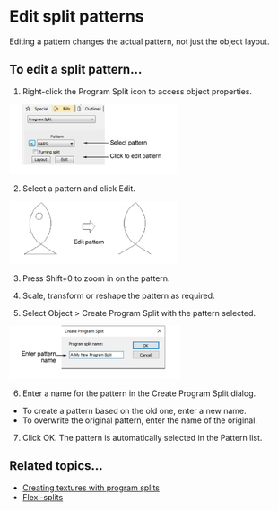 # Edit split patterns

Editing a pattern changes the actual pattern, not just the object layout.

## To edit a split pattern...

1. Right-click the Program Split icon to access object properties.

![patterns00106.png](assets/patterns00106.png)

2. Select a pattern and click Edit.

![patterns00109.png](assets/patterns00109.png)

3. Press Shift+0 to zoom in on the pattern.

4. Scale, transform or reshape the pattern as required.

5. Select Object > Create Program Split with the pattern selected.

![CreateProgramSplit00112.png](assets/CreateProgramSplit00112.png)

6. Enter a name for the pattern in the Create Program Split dialog.

- To create a pattern based on the old one, enter a new name.
- To overwrite the original pattern, enter the name of the original.

7. Click OK. The pattern is automatically selected in the Pattern list.

## Related topics...

- [Creating textures with program splits](Creating_textures_with_program_splits)
- [Flexi-splits](../curves/Flexi-splits)
